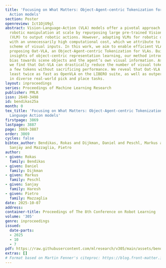 ```yaml
---
title: 'Focusing on What Matters: Object-Agent-centric Tokenization for Vision Language
  Action models'
section: Poster
openreview: Ict1OjU9gl
abstract: Vision-Language-Action (VLA) models offer a pivotal approach to learning
  robotic manipulation at scale by repurposing large pre-trained Vision-Language-Models
  (VLM) to output robotic actions. However, adapting VLMs for robotic domains comes
  with an unnecessarily high computational cost, which we attribute to the tokenization
  scheme of visual inputs. In this work, we aim to enable efficient VLA training by
  proposing Oat-VLA, an Object-Agent-centric Tokenization for VLAs. Building on the
  insights of object-centric representation learning, our method introduces an inductive
  bias towards scene objects and the agent’s own visual information. As a result,
  we find that Oat-VLA can drastically reduce the number of visual tokens  to just
  a few tokens without sacrificing performance. We reveal that Oat-VLA converges at
  least twice as fast as OpenVLA on the LIBERO suite, as well as outperform OpenVLA
  in diverse real-world pick and place tasks.
layout: inproceedings
series: Proceedings of Machine Learning Research
publisher: PMLR
issn: 2640-3498
id: bendikas25a
month: 0
tex_title: 'Focusing on What Matters: Object-Agent-centric Tokenization for Vision
  Language Action models'
firstpage: 3869
lastpage: 3887
page: 3869-3887
order: 3869
cycles: false
bibtex_author: Bendikas, Rokas and Dijkman, Daniel and Peschl, Markus and Haresh,
  Sanjay and Mazzaglia, Pietro
author:
- given: Rokas
  family: Bendikas
- given: Daniel
  family: Dijkman
- given: Markus
  family: Peschl
- given: Sanjay
  family: Haresh
- given: Pietro
  family: Mazzaglia
date: 2025-10-07
address:
container-title: Proceedings of The 8th Conference on Robot Learning
volume: '305'
genre: inproceedings
issued:
  date-parts:
  - 2025
  - 10
  - 7
pdf: https://raw.githubusercontent.com/mlresearch/v305/main/assets/bendikas25a/bendikas25a.pdf
extras: []
# Format based on Martin Fenner's citeproc: https://blog.front-matter.io/posts/citeproc-yaml-for-bibliographies/
---
```

